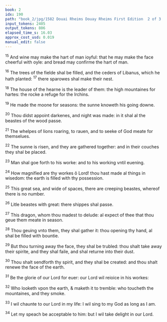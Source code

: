 ```yaml
---
book: 2
idx: 190
path: "book_2/jpg/1582 Douai Rheims Douay Rheims First Edition  2 of 3 1610 Old Testament.pdf-190.jpg"
input_tokens: 2405
output_tokens: 806
elapsed_time_s: 16.03
approx_cost_usd: 0.019
manual_edit: false
---
```

[^1]: By these principal kindes of foode, breade, wine, and oyle, al sortes of nourishment are vnderstood.

<sup>15</sup> And wine may make the hart of man ioyful: that he may make the face cheerful with oyle: and bread may confirme the hart of man.

<sup>16</sup> The trees of the fielde shal be filled, and the ceders of Libanus, which he hath planted: <sup>17</sup> there sparowes shal make their nest.

<sup>18</sup> The house of the hearne is the leader of them: the high mountaines for hartes: the rocke a refuge for the Irchins.

<sup>19</sup> He made the moone for seasons: the sunne knoweth his going downe.

<sup>20</sup> Thou didst appoint darkenes, and night was made: in it shal al the beastes of the wood passe.

<sup>21</sup> The whelpes of lions roaring, to rauen, and to seeke of God meate for themselues.

<sup>22</sup> The sunne is risen, and they are gathered together: and in their couches they shal be placed.

<sup>23</sup> Man shal goe forth to his worke: and to his working vntil euening.

[^2]: With thy creatures.

<sup>24</sup> How magnified are thy workes ô Lord! thou hast made al things in wisedom: the earth is filled with thy possession.

[^3]: r fishes, ser pents, wor mes, and al liuing creatures that seeke foode.

<sup>25</sup> This great sea, and wide of spaces, there are creeping beastes, whereof there is no number.

<sup>26</sup> Litle beastes with great: there shippes shal passe.

<sup>27</sup> This dragon, whom thou madest to delude: al expect of thee that thou geue them meate in season.

<sup>28</sup> Thou geuing vnto them, they shal gather it: thou opening thy hand, al shal be filled with bountie.

<sup>29</sup> But thou turning away the face, they shal be trubled: thou shalt take away their spirite, and they shal faile, and shal returne into their dust.

<sup>30</sup> Thou shalt sendforth thy spirit, and they shal be created: and thou shalt renewe the face of the earth.

<sup>31</sup> Be the glorie of our Lord for euer: our Lord wil reioice in his workes:

<sup>32</sup> Who looketh vpon the earth, & maketh it to tremble: who toucheth the mountaines, and they smoke.

<sup>33</sup> I wil chaunte to our Lord in my life: I wil sing to my God as long as I am.

<sup>34</sup> Let my speach be acceptable to him: but I wil take delight in our Lord.

[^4]: A most huge fish called Leuiathan. Iob. 40. r. 20.

[^5]: Albertus magnus writeth he passeth many leagues in length, yet depriued of water he is not able to defend himselfe. v. 29.